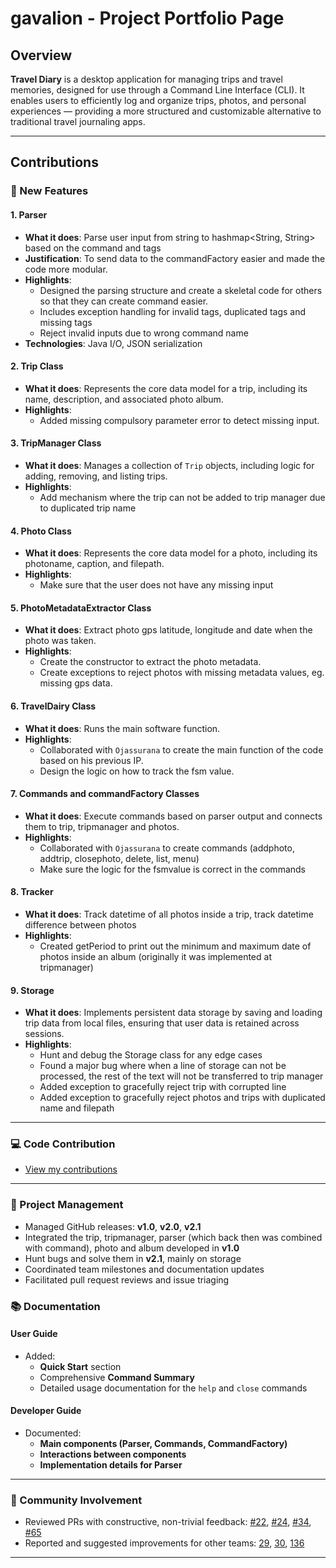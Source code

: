 # gavalion - Project Portfolio Page

## Overview

**Travel Diary** is a desktop application for managing trips and travel memories, designed for use through a Command Line Interface (CLI). It enables users to efficiently log and organize trips, photos, and personal experiences — providing a more structured and customizable alternative to traditional travel journaling apps.

---

## Contributions

### 🌟 New Features

#### 1. Parser
- **What it does**: Parse user input from string to hashmap<String, String> based on the command and tags
- **Justification**: To send data to the commandFactory easier and made the code more modular.
- **Highlights**:
    - Designed the parsing structure and create a skeletal code for others so that they can create command easier.
    - Includes exception handling for invalid tags, duplicated tags and missing tags 
    - Reject invalid inputs due to wrong command name
- **Technologies**: Java I/O, JSON serialization

#### 2. Trip Class
- **What it does**: Represents the core data model for a trip, including its name, description, and associated photo album.
- **Highlights**:
    - Added missing compulsory parameter error to detect missing input.

#### 3. TripManager Class
- **What it does**: Manages a collection of `Trip` objects, including logic for adding, removing, and listing trips.
- **Highlights**:
    - Add mechanism where the trip can not be added to trip manager due to duplicated trip name

#### 4. Photo Class
- **What it does**: Represents the core data model for a photo, including its photoname, caption, and filepath.
- **Highlights**:
    - Make sure that the user does not have any missing input

#### 5. PhotoMetadataExtractor Class
- **What it does**: Extract photo gps latitude, longitude and date when the photo was taken.
- **Highlights**:
    - Create the constructor to extract the photo metadata.
    - Create exceptions to reject photos with missing metadata values, eg. missing gps data.

#### 6. TravelDairy Class
- **What it does**: Runs the main software function.
- **Highlights**:
    - Collaborated with `Ojassurana` to create the main function of the code based on his previous IP.
    - Design the logic on how to track the fsm value.

#### 7. Commands and commandFactory Classes
- **What it does**: Execute commands based on parser output and connects them to trip, tripmanager and photos.
- **Highlights**:
    - Collaborated with `Ojassurana` to create commands (addphoto, addtrip, closephoto, delete, list, menu)
    - Make sure the logic for the fsmvalue is correct in the commands

#### 8. Tracker
- **What it does**: Track datetime of all photos inside a trip, track datetime difference between photos
- **Highlights**:
    - Created getPeriod to print out the minimum and maximum date of photos inside an album (originally it was implemented at tripmanager)

#### 9. Storage
- **What it does**: Implements persistent data storage by saving and loading trip data from local files, ensuring that user data is retained across sessions.
- **Highlights**:
    - Hunt and debug the Storage class for any edge cases
    - Found a major bug where when a line of storage can not be processed, the rest of the text will not be transferred to trip manager 
    - Added exception to gracefully reject trip with corrupted line
    - Added exception to gracefully reject photos and trips with duplicated name and filepath

---

### 💻 Code Contribution

- [View my contributions](https://nus-cs2113-ay2425s2.github.io/tp-dashboard/?search=gavalion&breakdown=true&sort=groupTitle%20dsc&sortWithin=title&since=2025-02-21&timeframe=commit&mergegroup=&groupSelect=groupByRepos&checkedFileTypes=docs~functional-code~test-code~other)

---

### 🚀 Project Management

- Managed GitHub releases: **v1.0**, **v2.0**, **v2.1**
- Integrated the trip, tripmanager, parser (which back then was combined with command), photo and album developed in **v1.0**
- Hunt bugs and solve them in **v2.1**, mainly on storage
- Coordinated team milestones and documentation updates
- Facilitated pull request reviews and issue triaging


### 📚 Documentation

#### User Guide
- Added:
    - **Quick Start** section
    - Comprehensive **Command Summary**
    - Detailed usage documentation for the `help` and `close` commands

#### Developer Guide
- Documented:
    - **Main components (Parser, Commands, CommandFactory)**
    - **Interactions between components**
    - **Implementation details for Parser**

---

### 🤝 Community Involvement

- Reviewed PRs with constructive, non-trivial feedback: [#22](#), [#24](#), [#34](#), [#65](#)
- Reported and suggested improvements for other teams: [29](#), [30](#), [136](#)
---
